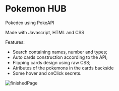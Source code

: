 # Pokemon HUB

Pokedex using PokeAPI

Made with Javascript, HTML and CSS

Features:
- Search containing names, number and types;
- Auto cards construction according to the API;
- Flipping cards design using raw CSS;
- Atributes of the pokemons in the cards backside
- Some hover and onClick secrets.

![finishedPage](https://user-images.githubusercontent.com/91704816/161129591-4f1fe21d-0f2c-4eab-a4b1-cffa2f5f5cf3.png)
